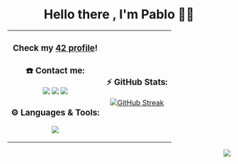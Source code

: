 <h1 align="center"> Hello there , I'm Pablo ✌🏼</h1>

<table align="center">
  </tr>
  <td>
    <h3 align="center"> Check my <a href="https://github.com/PaLucena/42_Cursus">42 profile</a>!</h3>
    <h3 align="center">☎️ Contact me:</h3>
     <p align="center">
       <a href="https://www.linkedin.com/in/pablo-lucena-gonz%C3%A1lez-34a172213/"><img src="https://img.shields.io/badge/LinkedIn-0077B5?style=for-the-badge&logo=linkedin&logoColor=white" /></a>
      <a href="mailto:pablolucena01@gmail.com"><img src="https://img.shields.io/badge/Gmail-D14836?style=for-the-badge&logo=gmail&logoColor=white" /></a>
      <a href="https://instagram.com/mr.lucena/"><img src="https://img.shields.io/badge/Instagram-E4405F?style=for-the-badge&logo=instagram&logoColor=white" /></a>
    </p>
    <h3 align="center">⚙️ Languages & Tools:</h3>
    <p align="center"><a href="https://skillicons.dev"><img src="https://skillicons.dev/icons?i=c,css,html,js,autocad,arduino,git,bash&perline=8" /></a></p>
  </td>
  <td>
    <div align="center">
      <h3>⚡️ GitHub Stats:</h3>
      <a href="https://git.io/streak-stats"><img src="https://streak-stats.demolab.com?user=PaLucena&theme=javascript-dark&border_radius=10&date_format=M%20j%5B%2C%20Y%5D&background=45%2C07001E%2CBE4444&border=EBEBEB&stroke=EBEBEB&currStreakLabel=EBEBEB&dates=EBEBEB&excludeDaysLabel=EBEBEB&sideLabels=EBEBEB" alt="GitHub Streak"></a>
    </div>
  </td>
</table>



<p align="right"><img src="https://komarev.com/ghpvc/?username=PaLucena&style=flat-square&color=red"></p>

<!--
Así se comenta en GitHub
-->
